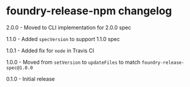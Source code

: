 # foundry-release-npm changelog
2.0.0 - Moved to CLI implementation for 2.0.0 spec

1.1.0 - Added `specVersion` to support 1.1.0 spec

1.0.1 - Added fix for `node` in Travis CI

1.0.0 - Moved from `setVersion` to `updateFiles` to match `foundry-release-spec@1.0.0`

0.1.0 - Initial release
